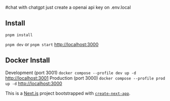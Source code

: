 #chat with chatgpt
just create a openai api key on .env.local

## Install
```pnpm install```

```pnpm dev```
or
```pnpm start```
[http://localhost:3000](http://localhost:3000)

## Docker Install
Development (port 3001)
```docker compose --profile dev up -d```
[http://localhost:3001](http://localhost:3001)
Production (port 3000)
```docker compose --profile prod up -d```
[http://localhost:3000](http://localhost:3000)

This is a [Next.js](https://nextjs.org/) project bootstrapped with [`create-next-app`](https://github.com/vercel/next.js/tree/canary/packages/create-next-app).
